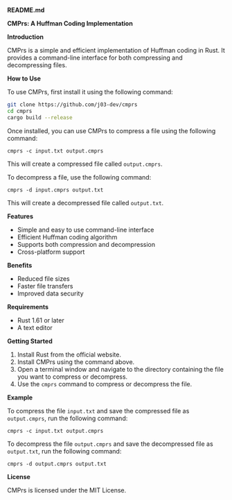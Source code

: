 **README.md**

**CMPrs: A Huffman Coding Implementation**

**Introduction**

CMPrs is a simple and efficient implementation of Huffman coding in Rust. It provides a command-line interface for both compressing and decompressing files.

**How to Use**

To use CMPrs, first install it using the following command:

```bash
git clone https://github.com/j03-dev/cmprs
cd cmprs
cargo build --release
```

Once installed, you can use CMPrs to compress a file using the following command:

```
cmprs -c input.txt output.cmprs
```

This will create a compressed file called `output.cmprs`.

To decompress a file, use the following command:

```
cmprs -d input.cmprs output.txt
```

This will create a decompressed file called `output.txt`.

**Features**

* Simple and easy to use command-line interface
* Efficient Huffman coding algorithm
* Supports both compression and decompression
* Cross-platform support

**Benefits**

* Reduced file sizes
* Faster file transfers
* Improved data security

**Requirements**

* Rust 1.61 or later
* A text editor

**Getting Started**

1. Install Rust from the official website.
2. Install CMPrs using the command above.
3. Open a terminal window and navigate to the directory containing the file you want to compress or decompress.
4. Use the `cmprs` command to compress or decompress the file.

**Example**

To compress the file `input.txt` and save the compressed file as `output.cmprs`, run the following command:

```
cmprs -c input.txt output.cmprs
```

To decompress the file `output.cmprs` and save the decompressed file as `output.txt`, run the following command:

```
cmprs -d output.cmprs output.txt
```

**License**

CMPrs is licensed under the MIT License.

